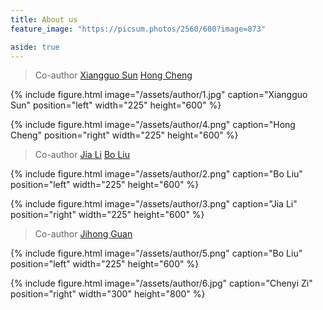 ```yaml
---
title: About us
feature_image: "https://picsum.photos/2560/600?image=873"

aside: true
---
```






> Co-author
[Xiangguo Sun](https://xgsun.mysxl.cn/)
[Hong Cheng](https://www1.se.cuhk.edu.hk/~hcheng/)

{% include figure.html image="/assets/author/1.jpg" caption="Xiangguo Sun" position="left" width="225" height="600" %}

{% include figure.html image="/assets/author/4.png" caption="Hong Cheng" position="right" width="225" height="600" %}


> Co-author
[Jia Li](https://sites.google.com/view/lijia)
[Bo Liu](https://cse.seu.edu.cn/2019/0401/c23024a268340/page.psp)

{% include figure.html image="/assets/author/2.png" caption="Bo Liu" position="left" width="225" height="600" %}

{% include figure.html image="/assets/author/3.png" caption="Jia Li" position="right" width="225" height="600" %}

> Co-author
[Jihong Guan](https://see.tongji.edu.cn/info/1376/10297.htm)

{% include figure.html image="/assets/author/5.png" caption="Bo Liu" position="left" width="225" height="600" %}

{% include figure.html image="/assets/author/6.jpg" caption="Chenyi Zi" position="right" width="300" height="800" %}





